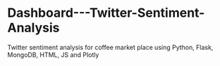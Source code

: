 # Dashboard---Twitter-Sentiment-Analysis
Twitter sentiment analysis for coffee market place using Python, Flask, MongoDB, HTML, JS and Plotly
